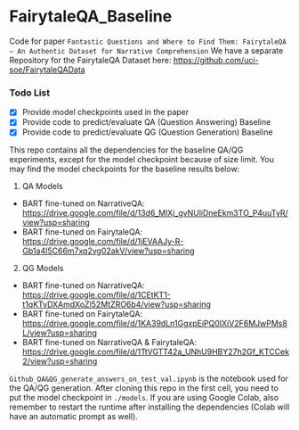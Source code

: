 # FairytaleQA_Baseline
Code for paper ```Fantastic Questions and Where to Find Them: FairytaleQA— An Authentic Dataset for Narrative Comprehension```
We have a separate Repository for the FairytaleQA Dataset here: https://github.com/uci-soe/FairytaleQAData

### Todo List
- [x] Provide model checkpoints used in the paper
- [x] Provide code to predict/evaluate QA (Question Answering) Baseline
- [x] Provide code to predict/evaluate QG (Question Generation) Baseline

This repo contains all the dependencies for the baseline QA/QG experiments, except for the model checkpoint because of size limit.
You may find the model checkpoints for the baseline results below:
1. QA Models
  * BART fine-tuned on NarrativeQA: https://drive.google.com/file/d/13d6_MlXj_gvNUliDneEkm3TO_P4uuTyR/view?usp=sharing 
  * BART fine-tuned on FairytaleQA: https://drive.google.com/file/d/1jEVAAJy-R-Gb1a4I5C66m7xq2vg02akV/view?usp=sharing
2. QG Models
  * BART fine-tuned on NarrativeQA: https://drive.google.com/file/d/1CEtKT1-t1qKTvDXAmdXoZl52MtZRO6b4/view?usp=sharing
  * BART fine-tuned on FairytaleQA: https://drive.google.com/file/d/1KA39dLn1GgxpEiPQ0IXiV2F6MJwPMs8L/view?usp=sharing
  * BART fine-tuned on NarrativeQA & FairytaleQA: https://drive.google.com/file/d/1TtVGTT42a_UNhU9HBY27h2Gf_KTCCek2/view?usp=sharing

```Github_QA&QG_generate_answers_on_test_val.ipynb``` is the notebook used for the QA/QG generation. After cloning this repo in the first cell, you need to put the model checkpoint in ```./models```. If you are using Google Colab, also remember to restart the runtime after installing the dependencies (Colab will have an automatic prompt as well).



